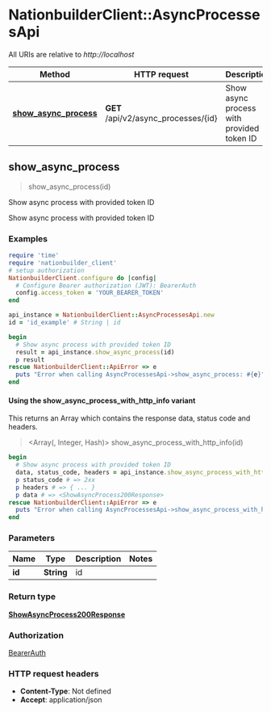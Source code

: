 # NationbuilderClient::AsyncProcessesApi

All URIs are relative to *http://localhost*

| Method | HTTP request | Description |
| ------ | ------------ | ----------- |
| [**show_async_process**](AsyncProcessesApi.md#show_async_process) | **GET** /api/v2/async_processes/{id} | Show async process with provided token ID |


## show_async_process

> <ShowAsyncProcess200Response> show_async_process(id)

Show async process with provided token ID

Show async process with provided token ID

### Examples

```ruby
require 'time'
require 'nationbuilder_client'
# setup authorization
NationbuilderClient.configure do |config|
  # Configure Bearer authorization (JWT): BearerAuth
  config.access_token = 'YOUR_BEARER_TOKEN'
end

api_instance = NationbuilderClient::AsyncProcessesApi.new
id = 'id_example' # String | id

begin
  # Show async process with provided token ID
  result = api_instance.show_async_process(id)
  p result
rescue NationbuilderClient::ApiError => e
  puts "Error when calling AsyncProcessesApi->show_async_process: #{e}"
end
```

#### Using the show_async_process_with_http_info variant

This returns an Array which contains the response data, status code and headers.

> <Array(<ShowAsyncProcess200Response>, Integer, Hash)> show_async_process_with_http_info(id)

```ruby
begin
  # Show async process with provided token ID
  data, status_code, headers = api_instance.show_async_process_with_http_info(id)
  p status_code # => 2xx
  p headers # => { ... }
  p data # => <ShowAsyncProcess200Response>
rescue NationbuilderClient::ApiError => e
  puts "Error when calling AsyncProcessesApi->show_async_process_with_http_info: #{e}"
end
```

### Parameters

| Name | Type | Description | Notes |
| ---- | ---- | ----------- | ----- |
| **id** | **String** | id |  |

### Return type

[**ShowAsyncProcess200Response**](ShowAsyncProcess200Response.md)

### Authorization

[BearerAuth](../README.md#BearerAuth)

### HTTP request headers

- **Content-Type**: Not defined
- **Accept**: application/json

